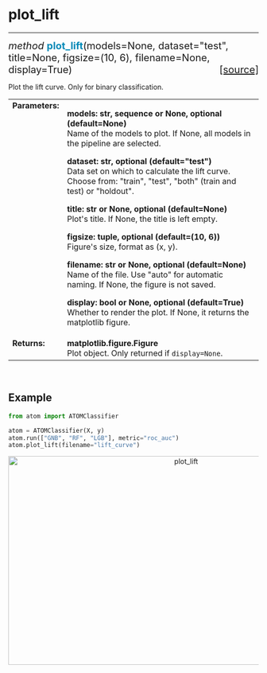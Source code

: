 # plot_lift
------------

<div style="font-size:20px">
<em>method</em> <strong style="color:#008AB8">plot_lift</strong>(models=None,
dataset="test", title=None, figsize=(10, 6), filename=None, display=True)
<span style="float:right">
<a href="https://github.com/tvdboom/ATOM/blob/master/atom/plots.py#L1556">[source]</a>
</span>
</div>

Plot the lift curve. Only for binary classification.

<table style="font-size:16px">
<tr>
<td width="20%" class="td_title" style="vertical-align:top"><strong>Parameters:</strong></td>
<td width="80%" class="td_params">
<p>
<strong>models: str, sequence or None, optional (default=None)</strong><br>
Name of the models to plot. If None, all models in the pipeline are selected.
</p>
<p>
<strong>dataset: str, optional (default="test")</strong><br>
Data set on which to calculate the lift curve. Choose from:
"train", "test", "both" (train and test) or "holdout".
</p>
<p>
<strong>title: str or None, optional (default=None)</strong><br>
Plot's title. If None, the title is left empty.
</p>
<p>
<strong>figsize: tuple, optional (default=(10, 6))</strong><br>
Figure's size, format as (x, y).
</p>
<p>
<strong>filename: str or None, optional (default=None)</strong><br>
Name of the file. Use "auto" for automatic naming.
If None, the figure is not saved.
</p>
<p>
<strong>display: bool or None, optional (default=True)</strong><br>
Whether to render the plot. If None, it returns the matplotlib figure.
</p>
</td>
</tr>
<tr>
<td width="20%" class="td_title" style="vertical-align:top"><strong>Returns:</strong></td>
<td width="80%" class="td_params">
<strong>matplotlib.figure.Figure</strong><br>
Plot object. Only returned if <code>display=None</code>.
</td>
</tr>
</table>
<br />



## Example

```python
from atom import ATOMClassifier

atom = ATOMClassifier(X, y)
atom.run(["GNB", "RF", "LGB"], metric="roc_auc")
atom.plot_lift(filename="lift_curve")
```

<div align="center">
    <img src="../../../img/plots/plot_lift.png" alt="plot_lift" width="700" height="420"/>
</div>
